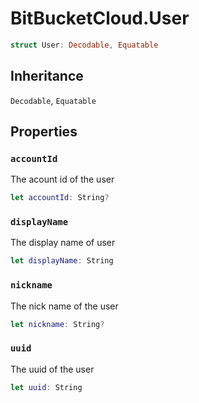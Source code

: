 # BitBucketCloud.User

``` swift
struct User:​ Decodable, Equatable
```

## Inheritance

`Decodable`, `Equatable`

## Properties

### `accountId`

The acount id of the user

``` swift
let accountId:​ String?
```

### `displayName`

The display name of user

``` swift
let displayName:​ String
```

### `nickname`

The nick name of the user

``` swift
let nickname:​ String?
```

### `uuid`

The uuid of the user

``` swift
let uuid:​ String
```
